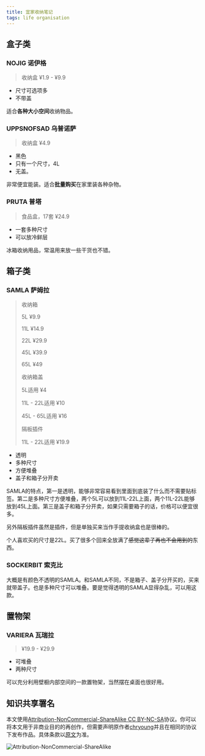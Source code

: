 ```yaml
---
title: 宜家收纳笔记
tags: life organisation
---
```


## 盒子类

### NOJIG 诺伊格

> 收纳盒 ¥1.9 - ¥9.9

- 尺寸可选项多
- 不带盖

适合**各种大小空间**收纳物品。

### UPPSNOFSAD 乌普诺萨

> 收纳盒 ¥4.9

- 黑色
- 只有一个尺寸，4L
- 无盖。

非常便宜能装。适合**批量购买**在家里装各种杂物。

### PRUTA 普塔

> 食品盒，17套 ¥24.9

- 一套多种尺寸
- 可以放冷鲜层

冰箱收纳用品，常温用来放一些干货也不错。

## 箱子类

### SAMLA 萨姆拉

> 收纳箱
>
> 5L ¥9.9
>
> 11L ¥14.9
>
> 22L ¥29.9
>
> 45L ¥39.9
>
> 65L ¥49
>
>
> 收纳箱盖
>
> 5L适用 ¥4
>
> 11L - 22L适用 ¥10
>
> 45L - 65L适用 ¥16
>
>
> 隔板插件
>
> 11L - 22L适用 ¥19.9

- 透明
- 多种尺寸
- 方便堆叠
- 盖子和箱子分开卖

SAMLA的特点，第一是透明，能够非常容易看到里面到底装了什么而不需要贴标签。第二是多种尺寸方便堆叠，两个5L可以放到11L-22L上面，两个11L-22L能够放到45L上面。第三是盖子和箱子分开卖，如果只需要箱子的话，价格可以便宜很多。

另外隔板插件虽然是插件，但是单独买来当作手提收纳盒也是很棒的。

个人喜欢买的尺寸是22L。买了很多个回来全放满了<del>感觉这辈子再也不会用到的</del>东西。

### SOCKERBIT 索克比

大概是有颜色不透明的SAMLA。和SAMLA不同，不是箱子、盖子分开买的，买来就带盖子。也是多种尺寸可以堆叠。要是觉得透明的SAMLA显得杂乱，可以用这款。

## 置物架

### VARIERA 瓦瑞拉

> ¥19.9 - ¥29.9

- 可堆叠
- 两种尺寸

可以充分利用壁橱内部空间的一款置物架，当然摆在桌面也很好用。

## 知识共享署名

本文使用[Attribution-NonCommercial-ShareAlike CC BY-NC-SA](https://creativecommons.org/licenses/by-nc-sa/4.0/deed.zh)协议。你可以将本文用于非商业目的的再创作，但需要声明原作者[chryoung](https://chryoung.github.io/)并且在相同的协议下发布作品。具体条款以[原文](https://creativecommons.org/licenses/by-nc-sa/4.0/legalcode.zh-Hans)为准。

![Attribution-NonCommercial-ShareAlike](https://licensebuttons.net/l/by-nc-sa/3.0/88x31.png)